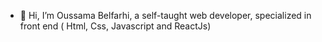 - 👋 Hi, I’m Oussama Belfarhi, a self-taught web developer, specialized in front end ( Html, Css, Javascript and ReactJs)
